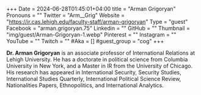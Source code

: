+++
Date = 2024-06-28T01:45:01+04:00
title = "Arman Grigoryan"
Pronouns = ""
Twitter = "Arm__Grig"
Website = "https://ir.cas.lehigh.edu/faculty-staff/arman-grigoryan"
Type = "guest"
Facebook = "arman.grigoryan.75"
Linkedin = ""
GitHub = ""
Thumbnail = "img/guest/Arman-Grigoryan-1.webp"
Pinterest = ""
Instagram = ""
YouTube = ""
Twitch = ""
#Aka = []
#guest_group = "cog"
+++

__Dr. Arman Grigoryan__ is an associate professor of International Relations at Lehigh University. He has a doctorate in political science from Columbia University in New York, and a Master in IR from the University of Chicago. His research has appeared in International Security, Security Studies, International Studies Quarterly, International Political Science Review, Nationalities Papers, Ethnopolitics, and International Analytics.
